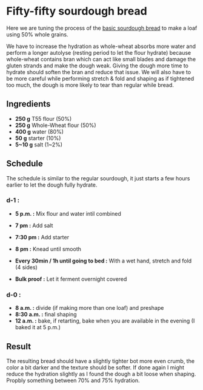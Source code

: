 # Fifty-fifty sourdough bread

Here we are tuning the process of the [basic sourdough bread](basic_sourdough.md) to make a loaf using 50% whole grains.

We have to increase the hydration as whole-wheat absorbs more water and perform a longer autolyse (resting period to let the flour hydrate) because whole-wheat contains bran which can act like small blades and damage the gluten strands and make the dough weak. Giving the dough more time to hydrate should soften the bran and reduce that issue. We will also have to be more careful while performing stretch & fold and shaping as if tightened too much, the dough is more likely to tear than regular while bread.

## Ingredients
* __250 g__ T55 flour (50%)
* __250 g__ Whole-Wheat flour (50%)
* __400 g__ water (80%)
* __50 g__ starter (10%)
* __5~10 g__ salt (1~2%)

## Schedule
The schedule is similar to the regular sourdough, it just starts a few hours earlier to let the dough fully hydrate.

### d-1 :  
* __5 p.m. :__ Mix flour and water intil combined
* __7 pm :__ Add salt
* __7:30 pm :__ Add starter
* __8 pm :__ Knead until smooth
* __Every 30min / 1h until going to bed :__ With a wet hand, stretch and fold (4 sides)

* __Bulk proof :__ Let it ferment overnight covered

### d-0 : 
* __8 a.m. :__ divide (if making more than one loaf) and preshape
* __8:30 a.m. :__ final shaping
* __12 a.m. :__ bake, if retarting, bake when you are available in the evening (I baked it at 5 p.m.) 

## Result
The resulting bread should have a slightly tighter bot more even crumb, the color a bit darker and the texture should be softer. 
If done again I might reduce the hydration slightly as I found the dough a bit loose when shaping. Propbly something between 70% and 75% hydration.